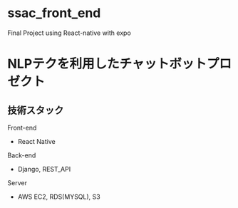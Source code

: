 # ssac_front_end
Final Project using React-native with expo

# NLPテクを利用したチャットボットプロゼクト

## 技術スタック
Front-end
- React Native

Back-end
- Django, REST_API

Server
- AWS EC2, RDS(MYSQL), S3

